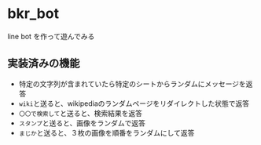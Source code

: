# bkr_bot
line bot を作って遊んでみる

## 実装済みの機能

- 特定の文字列が含まれていたら特定のシートからランダムにメッセージを返答
- `wiki`と送ると、wikipediaのランダムページをリダイレクトした状態で返答
- `〇〇で検索して`と送ると、検索結果を返答
- `スタンプ`と送ると、画像をランダムで返答
- `まじか`と送ると、３枚の画像を順番をランダムにして返答

